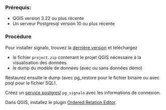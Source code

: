 

### Prérequis:
* QGIS version 3.22 ou plus récente
* Un serveur Postgresql version 10 ou plus récente

### Procédure

Pour installer signalo, trouvez la [dernière version](https://github.com/opengisch/signalo/releases/latest) et téléchargez

* le fichier `project.zip` contenant le projet QGIS nécessaire à la visualisation des données.
* le dump du modèle de données (avec ou sans données démo)

Réstaurez ensuite le dump (avec pg_restore pour le fichier binaire ou avec psql pour le fichier SQL).

Créez un [service postgresl](https://www.postgresql.org/docs/current/libpq-pgservice.html) `pg_signalo` avec les informations de connexion.

Dans QGIS, installez le plugin [Ordered Relation Editor](https://plugins.qgis.org/plugins/ordered_relation_editor/).